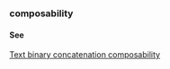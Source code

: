 ### composability

<h4>See</h4><p><a href="text-binary-concatenation-composability">Text binary concatenation composability</a></p>